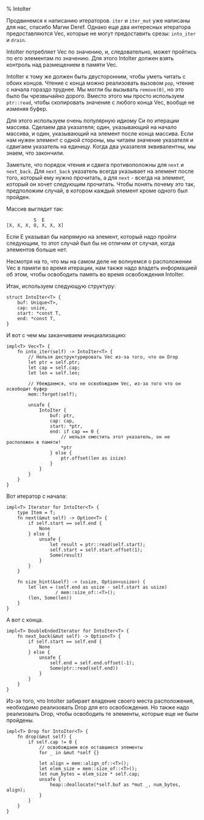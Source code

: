 % IntoIter

Продвинемся к написанию итераторов. `iter` и `iter_mut` уже написаны для нас,
спасибо Магии Deref. Однако еще два интересных итератора предоставляются Vec,
которые не могут предоставить срезы: `into_iter` и `drain`.

IntoIter потребляет Vec по значению, и, следовательно, может пройтись по его
элементам по значению. Для этого IntoIter должен взять контроль над размещением
в памяти Vec.

IntoIter к тому же должен быть двусторонним, чтобы уметь читать с обоих
концов. Чтение с конца можно реализовать вызовом `pop`, чтение с начала
гораздо труднее. Мы могли бы вызывать `remove(0)`, но это было бы чрезвычайно
дорого. Вместо этого мы просто используем `ptr::read`, чтобы скопировать значение
с любого конца Vec, вообще не изменяя буфер.

Для этого используем очень популярную идиому Си по итерации массива. Сделаем два
указателя; один, указывающий на начало массива, и один, указывающий на элемент
после конца массива. Если нам нужен элемент с одной стороны, мы читаем
значение указателя и сдвигаем указатель на единицу. Когда два указателя
эквивалентны, мы знаем, что закончили.

Заметьте, что порядок чтения и сдвига противоположны для `next` и `next_back`.
Для `next_back` указатель всегда указывает на элемент после того, который ему
нужно прочитать, а для `next` - всегда на элемент, который он хочет следующим
прочитать. Чтобы понять почему это так, предположим случай, в котором каждый
элемент кроме одного был пройден.

Массив выглядит так:

```text
          S  E
[X, X, X, O, X, X, X]
```

Если E указывал бы напрямую на элемент, который надо пройти следующим, то этот
случай был бы не отличим от случая, когда элементов больше нет.

Несмотря на то, что мы на самом деле не волнуемся о расположении Vec в памяти во
время итерации, нам также надо владеть информацией об этом, чтобы освободить
память во время освобождения IntoIter.

Итак, используем следующую структуру:

```rust,ignore
struct IntoIter<T> {
    buf: Unique<T>,
    cap: usize,
    start: *const T,
    end: *const T,
}
```

И вот с чем мы заканчиваем инициализацию:

```rust,ignore
impl<T> Vec<T> {
    fn into_iter(self) -> IntoIter<T> {
        // Нельзя деструктурировать Vec из-за того, что он Drop
        let ptr = self.ptr;
        let cap = self.cap;
        let len = self.len;

        // Убеждаемся, что не освобождаем Vec, из-за того что он освободит буфер
        mem::forget(self);

        unsafe {
            IntoIter {
                buf: ptr,
                cap: cap,
                start: *ptr,
                end: if cap == 0 {
                    // нельзя сместить этот указатель, он не расположен в памяти!
                    *ptr
                } else {
                    ptr.offset(len as isize)
                }
            }
        }
    }
}
```

Вот итератор с начала:

```rust,ignore
impl<T> Iterator for IntoIter<T> {
    type Item = T;
    fn next(&mut self) -> Option<T> {
        if self.start == self.end {
            None
        } else {
            unsafe {
                let result = ptr::read(self.start);
                self.start = self.start.offset(1);
                Some(result)
            }
        }
    }

    fn size_hint(&self) -> (usize, Option<usize>) {
        let len = (self.end as usize - self.start as usize)
                  / mem::size_of::<T>();
        (len, Some(len))
    }
}
```

А вот с конца.

```rust,ignore
impl<T> DoubleEndedIterator for IntoIter<T> {
    fn next_back(&mut self) -> Option<T> {
        if self.start == self.end {
            None
        } else {
            unsafe {
                self.end = self.end.offset(-1);
                Some(ptr::read(self.end))
            }
        }
    }
}
```

Из-за того, что IntoIter забирает владение своего места расположения, необходимо
реализовать Drop для его освобождения. Но также надо реализовать Drop,
чтобы освободить те элементы, которые еще не были пройдены.


```rust,ignore
impl<T> Drop for IntoIter<T> {
    fn drop(&mut self) {
        if self.cap != 0 {
            // освобождаем все оставшиеся элементы
            for _ in &mut *self {}

            let align = mem::align_of::<T>();
            let elem_size = mem::size_of::<T>();
            let num_bytes = elem_size * self.cap;
            unsafe {
                heap::deallocate(*self.buf as *mut _, num_bytes, align);
            }
        }
    }
}
```
